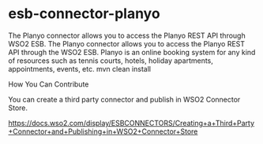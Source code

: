 # esb-connector-planyo
The Planyo connector allows you to access the Planyo REST API through WSO2 ESB. The Planyo connector allows you to access the Planyo REST API through the WSO2 ESB. Planyo is an online booking system for any kind of resources such as tennis courts, hotels, holiday apartments, appointments, events, etc.
mvn clean install

How You Can Contribute

You can create a third party connector and publish in WSO2 Connector Store.

https://docs.wso2.com/display/ESBCONNECTORS/Creating+a+Third+Party+Connector+and+Publishing+in+WSO2+Connector+Store